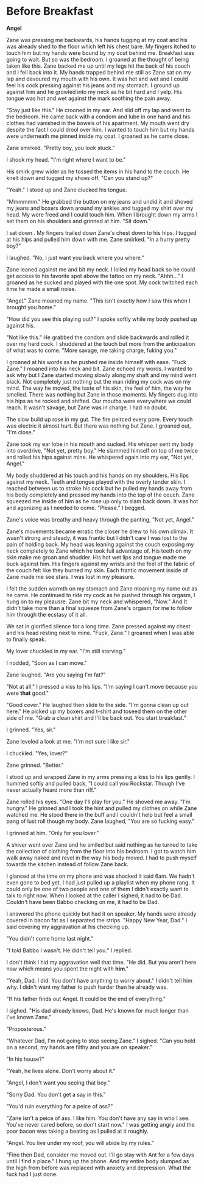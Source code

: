 # Before Breakfast

**Angel**

Zane was pressing me backwards, his hands tugging at my coat and his was already shed to the floor which left his chest bare.  My fingers itched to touch him but my hands were bound by my coat behind me.  Breakfast was going to wait.  But so was the bedroom.  I groaned at the thought of being taken like this.  Zane backed me up until my legs hit the back of his couch and I fell back into it.  My hands trapped behind me still as Zane sat on my lap and devoured my mouth with his own.  It was hot and wet and I could feel his cock pressing against his jeans and my stomach.  I ground up against him and he growled into my neck as he bit hard and I yelp.  His tongue was hot and wet against the mark soothing the pain away.

"Stay just like this."  He crooned in my ear.  And slid off my lap and went to the bedroom.  He came back with a condom and lube in one hand and his clothes had vanished in the bowels of his apartment.  My mouth went dry despite the fact I could drool over him.  I wanted to touch him but my hands were underneath me pinned inside my coat.  I groaned as he came close.

Zane smirked.  "Pretty boy, you look stuck."

I shook my head.  "I'm right where I want to be."

His smirk grew wider as he tossed the items in his hand to the couch.  He knelt down and tugged my shoes off.  "Can you stand up?"

"Yeah."  I stood up and Zane clucked his tongue.

"Mmmmmm."  He grabbed the button on my jeans and undid it and shoved my jeans and boxers down around my ankles and tugged my shirt over  my head.  My were freed and I could touch him.  When I brought down my arms I set them on his shoulders and grinned at him.  "Sit down."

I sat down .  My fingers trailed down Zane's chest down to his hips.  I tugged at his hips and pulled him down with me.  Zane smirked.  "In a hurry pretty boy?"

I laughed.  "No, I just want you back where you where."

Zane leaned against me and bit my neck.  I lolled my head back so he could get access to his favorite spot above the tattoo on my neck.  "Ahhh..." I groaned as he sucked and played with the one spot.  My cock twitched each time he made a small noise.

"Angel."  Zane moaned my name.  "This isn't exactly how I saw this when I brought you home."

"How did you see this playing out?"  I spoke softly while my body pushed up against his.

"Not like this."  He grabbed the condom and slide backwards and rolled it over my hard cock.  I shuddered at the touch but more from the anticipation of what was to come.  "More savage, me taking charge, fuking you."

I groaned at his words as he pushed me inside himself with ease.  "Fuck Zane."  I moaned into his neck and bit.  Zane echoed my words.  I wanted to ask why but I Zane started moving slowly along my shaft and my mind went black.  Not completely just nothing but the man riding my cock was on my mind.  The way he moved, the taste of his skin, the feel of him, the way he smelled.  There was nothing but Zane in those moments.  My fingers dug into his hips as he rocked and shifted. Our mouths were everywhere we could reach.  It wasn't savage, but Zane was in charge.  I had no doubt.

The slow build up rose in my gut.  The fire peirced every pore.  Every touch was electric it almost hurt.  But there was nothing but Zane.  I groaned out, "I'm close."

Zane took my ear lobe in his mouth and sucked.  His whisper sent my body into overdrive, "Not yet, pretty boy."  He slammed himself on top of me twice and rolled his hips against mine.  He whispered again into my ear, "Not yet, Angel."

My body shuddered at his touch and his hands on my shoulders.  His lips against my neck.  Teeth and tongue played with the overly tender skin.  I reached between us to stroke his cock but he pulled my hands away from his body completely and pressed my hands into the top of the couch.  Zane squeezed me inside of him as he rose up only to slam back down.  It was hot and agonizing as I needed to come.  "Please."  I begged.

Zane's voice was breathy and heavy through the panting, "Not yet, Angel."

Zane's movements became erratic the closer he drew to his own climax.  It wasn't strong and steady, it was frantic but I didn't care I was lost to the pain of holding back.  My head was leaning against the couch exposing my neck completely to Zane which he took full advantage of.  His teeth on my skin make me groan and shudder.  His hot wet lips and tongue made me buck against him.  His fingers against my wrists and the feel of the fabric of the couch felt like they burned my skin.  Each frantic movement inside of Zane made me see stars.  I was lost in my pleasure.

I felt the sudden warmth on my stomach and Zane moaning my name out as he came.  He continued to ride my cock as he pushed through his orgasm, I hung on to my pleausre.  Zane bit my neck and whispered, "Now."  And It didn't take more than a final squeeze from Zane's orgasm for me to follow him through the ecstasy of it all.

We sat in glorified silence for a long time.  Zane  pressed against my chest and his head resting next to mine.  "Fuck, Zane."  I groaned when I was able to finally speak.

My lover chuckled in my ear.  "I'm still starving."

I nodded, "Soon as I can move."

Zane laughed.  "Are you saying I'm fat?"

"Not at all."  I pressed a kiss to his lips.  "I'm saying I can't move because you were **that** good."

"Good cover."  He laughed then slide to the side.  "I'm gonna clean up out here."  He picked up my boxers and t-shirt and toseed them on the other side of me.  "Grab a clean shirt and I'll be back out.  You start breakfast."

I grinned.  "Yes, sir."

Zane leveled a look at me.  "I'm not sure I like sir."

I chuckled.  "Yes, lover?"

Zane grinned.  "Better."

I stood up and wrapped Zane in my arms pressing a kiss to his lips gently.  I hummed softly and pulled back, "I could call you Rockstar.  Though I've never actually heard more than riff."

Zane rolled his eyes.  "One day I'll play for you."  He shoved me away.  "I'm hungry."  He grinned and I took the hint and pulled my clothes on while Zane watched me.  He stood there in the buff and I couldn't help but feel a small pang of lust roll though my body.  Zane laughed, "You are so fucking easy."

I grinned at him.  "Only for you lover."

A shiver went over Zane and he smiled but said nothing as he turned to take the collection of clothing from the floor into his bedroom.  I got to watch him walk away naked and revel in the way his body moved.  I had to push myself towards the kitchen instead of follow Zane back.

I glanced at the time on my phone and was shocked it said 6am.  We hadn't even gone to bed yet.  I had just pulled up a playlist when my phone rang.  It could only be one of two people and one of them I didn't exactly want to talk to right now.  When I looked at the caller I sighed, it had to be Dad.  Couldn't have been Babbo checking on me, it had to be Dad.

I answered the phone quickly but had it on speaker.  My hands were already covered in bacon fat as I separated the strips.  "Happy New Year, Dad."  I said covering my aggravation at his checking up.

"You didn't come home last night."

"I told Babbo I wasn't.  He didn't tell you."  I replied.

I don't think I hid my aggravation well that time.  "He did.  But you aren't here now which means you spent the night with **him**."

"Yeah, Dad.  I did.  You don't have anything to worry about."  I didn't tell him why.  I didn't want my father to push harder than he already was.

"If his father finds out Angel.  It could be the end of everything."

I sighed.  "His dad already knows, Dad.  He's known for much longer than I've known Zane."

"Proposterous."

"Whatever Dad, I'm not going to stop seeing Zane."  I sighed.  "Can you hold on a second, my hands are filthy and you are on speaker."

"In his house?"

"Yeah, he lives alone.  Don't worry about it."

"Angel, I don't want you seeing that boy."

"Sorry Dad.  You don't get a say in this."

"You'd ruin everything for a peice of ass?"

"Zane isn't a peice of ass.  I like him. You don't have any say in who I see.  You've never cared before, so don't start now." I was getting angry and the poor bacon was taking a beating as I pulled at it roughly.

"Angel.  You live under my roof, you will abide by my rules."

"Fine then Dad, consider me moved out.  I'll go stay with Ant for a few days until I find a place."  I hung up the phone.  And my entire body slumped as the high from before was replaced with anxiety and depression.  What the fuck had I just done.
